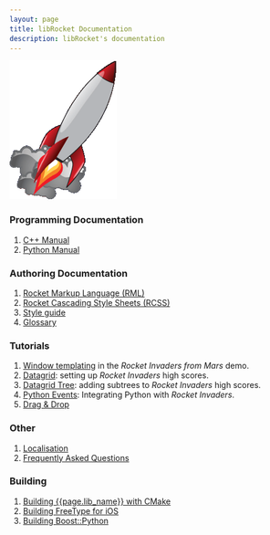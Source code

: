 ```yaml
---
layout: page
title: libRocket Documentation
description: libRocket's documentation
---
```


![rocket-home](assets/rocket-home.gif)

### Programming Documentation

1. [C++ Manual](pages/cpp_manual.html)
2. [Python Manual](pages/python_manual.html)

### Authoring Documentation 

1. [Rocket Markup Language (RML)](pages/rml.html)
2. [Rocket Cascading Style Sheets (RCSS)](pages/rcss.html)
3. [Style guide](pages/style_guide.html) 
4. [Glossary](pages/glossary.html) 

### Tutorials

1. [Window templating](pages/tutorials/window_template.html) in the _Rocket Invaders from Mars_ demo.
2. [Datagrid](pages/tutorials/datagrid.html): setting up _Rocket Invaders_ high scores.
3. [Datagrid Tree](pages/tutorials/datagrid_tree.html): adding subtrees to _Rocket Invaders_ high scores.
4. [Python Events](pages/tutorials/python_event_system.html): Integrating Python with _Rocket Invaders_.
5. [Drag & Drop](pages/tutorials/dragging.html)

### Other

1. [Localisation](pages/localisation.html)
2. [Frequently Asked Questions](pages/faq.html)

### Building

1. [Building {{page.lib_name}} with CMake](pages/building_with_cmake.html)
2. [Building FreeType for iOS](pages/building_freetype_for_ios.html)
3. [Building Boost::Python](pages/building_boost_python.html)